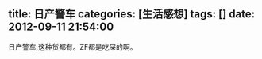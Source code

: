 title: 日产警车
categories: [生活感想]
tags: []
date: 2012-09-11 21:54:00
---
<p>日产警车,这种货都有。ZF都是吃屎的啊。<br /></p>